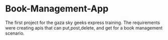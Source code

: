 # Book-Management-App
‏The first project for the gaza sky geeks express training. The requirements were creating apis that can put,post,delete, and get for a book management scenario.
